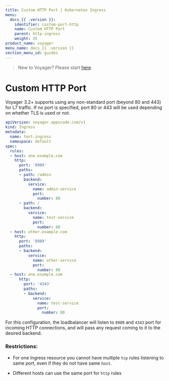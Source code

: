```yaml
---
title: Custom HTTP Port | Kubernetes Ingress
menu:
  docs_{{ .version }}:
    identifier: custom-port-http
    name: Custom HTTP Port
    parent: http-ingress
    weight: 35
product_name: voyager
menu_name: docs_{{ .version }}
section_menu_id: guides
---
```

> New to Voyager? Please start [here](/docs/concepts/overview.md).

# Custom HTTP Port

Voyager 3.2+ supports using any non-standard port (beyond 80 and 443) for L7 traffic. If no port is specified, port 80 or 443 will be used depending on whether TLS is used or not.

```yaml
apiVersion: voyager.appscode.com/v1
kind: Ingress
metadata:
  name: test-ingress
  namespace: default
spec:
  rules:
  - host: one.example.com
    http:
      port: '8989'
      paths:
      - path: /admin
        backend:
          service:
            name: admin-service
            port:
              number: 80
      - path: /
        backend:
          service:
            name: test-service
            port:
              number: 80
  - host: other.example.com
    http:
      port: '8989'
      paths:
      - backend:
          service:
            name: other-service
            port:
              number: 80
  - host: one.example.com
      http:
        port: '4343'
        paths:
        - backend:
            service:
              name: test-service
              port:
                number: 80

```

For this configuration, the loadbalancer will listen to `8989` and `4343` port for incoming HTTP connections, and will
pass any request coming to it to the desired backend.

### Restrictions:
- For one Ingress resource you cannot have multiple `tcp` rules listening to same port, even if they do not have
same `host`.

- Different hosts can use the same port for `http` rules

